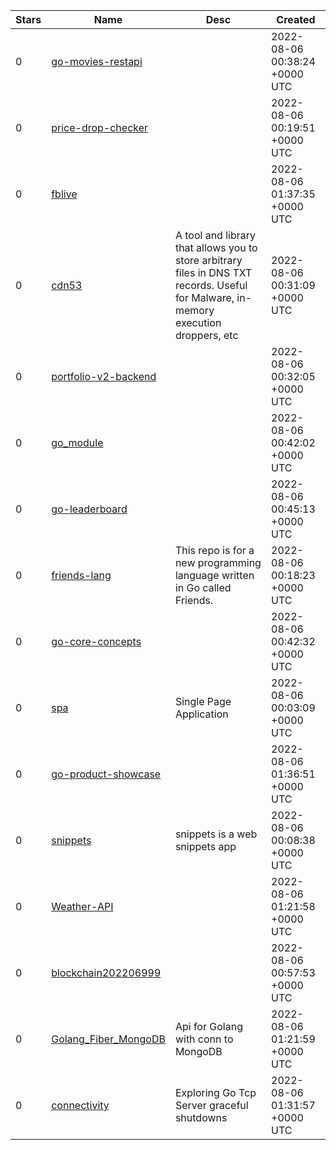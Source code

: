 | Stars | Name | Desc | Created | 
| ----- | ------- | ------------- | ------------- |
| 0 | [go-movies-restapi](https://github.com/dogukanozdemir/go-movies-restapi) |  | 2022-08-06 00:38:24 +0000 UTC |
| 0 | [price-drop-checker](https://github.com/Wiztim/price-drop-checker) |  | 2022-08-06 00:19:51 +0000 UTC |
| 0 | [fblive](https://github.com/sousvk123/fblive) |  | 2022-08-06 01:37:35 +0000 UTC |
| 0 | [cdn53](https://github.com/AWildBeard/cdn53) | A tool and library that allows you to store arbitrary files in DNS TXT records. Useful for Malware, in-memory execution droppers, etc | 2022-08-06 00:31:09 +0000 UTC |
| 0 | [portfolio-v2-backend](https://github.com/TechBuilder-360/portfolio-v2-backend) |  | 2022-08-06 00:32:05 +0000 UTC |
| 0 | [go_module](https://github.com/coolsunxu/go_module) |  | 2022-08-06 00:42:02 +0000 UTC |
| 0 | [go-leaderboard](https://github.com/JeongMinSik/go-leaderboard) |  | 2022-08-06 00:45:13 +0000 UTC |
| 0 | [friends-lang](https://github.com/mahsayedsalem/friends-lang) | This repo is for a new programming language written in Go called Friends. | 2022-08-06 00:18:23 +0000 UTC |
| 0 | [go-core-concepts](https://github.com/emiliocramer/go-core-concepts) |  | 2022-08-06 00:42:32 +0000 UTC |
| 0 | [spa](https://github.com/s02190058/spa) | Single Page Application | 2022-08-06 00:03:09 +0000 UTC |
| 0 | [go-product-showcase](https://github.com/uesleicarvalhoo/go-product-showcase) |  | 2022-08-06 01:36:51 +0000 UTC |
| 0 | [snippets](https://github.com/DmitriiTrifonov/snippets) | snippets is a web snippets app | 2022-08-06 00:08:38 +0000 UTC |
| 0 | [Weather-API](https://github.com/AlexanderTurok/Weather-API) |  | 2022-08-06 01:21:58 +0000 UTC |
| 0 | [blockchain202206999](https://github.com/choigy/blockchain202206999) |  | 2022-08-06 00:57:53 +0000 UTC |
| 0 | [Golang_Fiber_MongoDB](https://github.com/JDVelasquezO/Golang_Fiber_MongoDB) | Api for Golang with conn to MongoDB | 2022-08-06 01:21:59 +0000 UTC |
| 0 | [connectivity](https://github.com/quaisx/connectivity) | Exploring Go Tcp Server graceful shutdowns | 2022-08-06 01:31:57 +0000 UTC |

